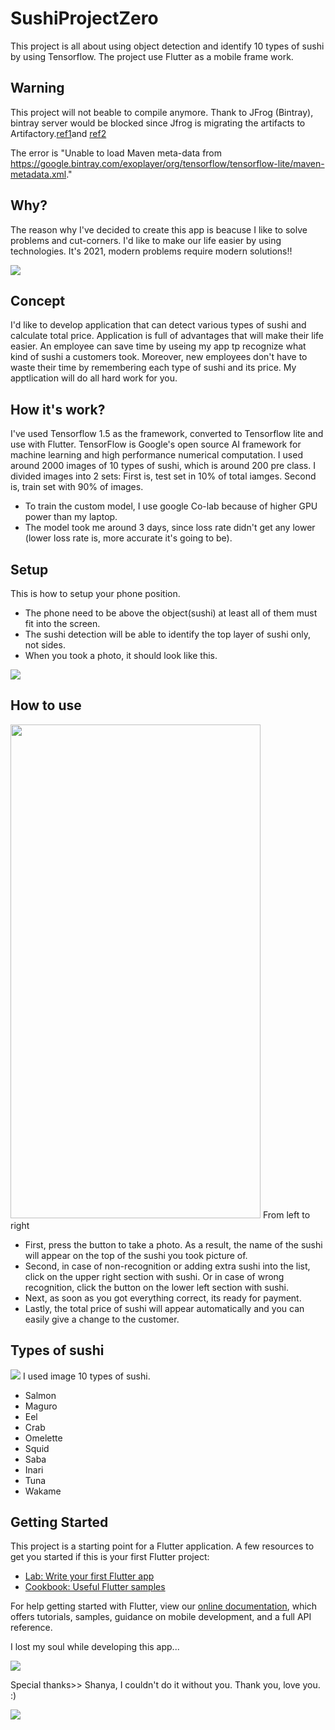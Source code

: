 # SushiProjectZero

This project is all about using object detection and identify 10 types of sushi by using Tensorflow. The project use Flutter as a mobile frame work.

## Warning
This project will not beable to compile anymore. Thank to JFrog (Bintray), bintray server would be blocked since Jfrog is migrating the artifacts to Artifactory.[ref1](https://jfrog.com/blog/into-the-sunset-bintray-jcenter-gocenter-and-chartcenter/)and [ref2](https://stackoverflow.com/questions/70309075/problems-in-android-repository-flutter-tensorflow-lite-by-bintray-502)

The error is
"Unable to load Maven meta-data from https://google.bintray.com/exoplayer/org/tensorflow/tensorflow-lite/maven-metadata.xml."

## Why?
The reason why I've decided to create this app is beacuse I like to solve problems and cut-corners. I'd like to make our life easier by using technologies. It's 2021, modern problems require modern solutions!!

<img src="https://media.giphy.com/media/9058ZMj6ooluP4UUPl/giphy.gif">

## Concept
I'd like to develop application that can detect various types of sushi and calculate total price.
Application is full of advantages that will make their life easier. An employee can save time by useing my app tp recognize what kind of sushi a customers took. 
Moreover, new employees don't have to waste their time by remembering each type of sushi and its price. My apptlication will do all hard work for you.

## How it's work?
I've used Tensorflow 1.5 as the framework, converted to Tensorflow lite and use with Flutter.
TensorFlow is Google's open source AI framework for machine learning and high performance numerical computation.
I used around 2000 images of 10 types of sushi, which is around 200 pre class.
I divided images into 2 sets: 
First is, test set in 10% of total iamges. Second is, train set with 90% of images.

- To train the custom model, I use google Co-lab because of higher GPU power than my laptop.
- The model took me around 3 days, since loss rate didn't get any lower (lower loss rate is, more accurate it's going to be).

## Setup
This is how to setup your phone position.
- The phone need to be above the object(sushi) at least all of them must fit into the screen.
- The sushi detection will be able to identify the top layer of sushi only, not sides.
- When you took a  photo, it should look like this.
<img src="https://user-images.githubusercontent.com/39997819/114253739-9ada1780-99d5-11eb-9bc0-e4b80de8087b.jpg">

## How to use
<img src="https://user-images.githubusercontent.com/39997819/114254216-3f5d5900-99d8-11eb-87a6-7d63d5746db2.jpg" width="400" height="790">
From left to right

- First, press the button to take a photo. As a result, the name of the sushi will appear on the top of the sushi you took picture of.
- Second, in case of non-recognition or adding extra sushi into the list, click on the upper right section with sushi. Or in case of wrong recognition, click the button on the lower left section with sushi.
- Next, as soon as you got everything correct, its ready for payment.
- Lastly, the total price of sushi will appear automatically and you can easily give a change to the customer.


## Types of sushi
<img src="https://user-images.githubusercontent.com/39997819/114253368-1aff7d80-99d4-11eb-972c-3533a406bf58.png">
I used image 10 types of sushi.

- Salmon
- Maguro
- Eel
- Crab
- Omelette
- Squid
- Saba
- Inari
- Tuna
- Wakame


## Getting Started
This project is a starting point for a Flutter application.
A few resources to get you started if this is your first Flutter project:

- [Lab: Write your first Flutter app](https://flutter.dev/docs/get-started/codelab)
- [Cookbook: Useful Flutter samples](https://flutter.dev/docs/cookbook)

For help getting started with Flutter, view our
[online documentation](https://flutter.dev/docs), which offers tutorials,
samples, guidance on mobile development, and a full API reference.

I lost my soul while developing this app...

<img src="https://media.giphy.com/media/zOvBKUUEERdNm/giphy.gif"  />

Special thanks>> Shanya, I couldn't do it without you. Thank you, love you. :)

<img src="https://media.giphy.com/media/13awhIC2CcDaHC/giphy.gif"  />
